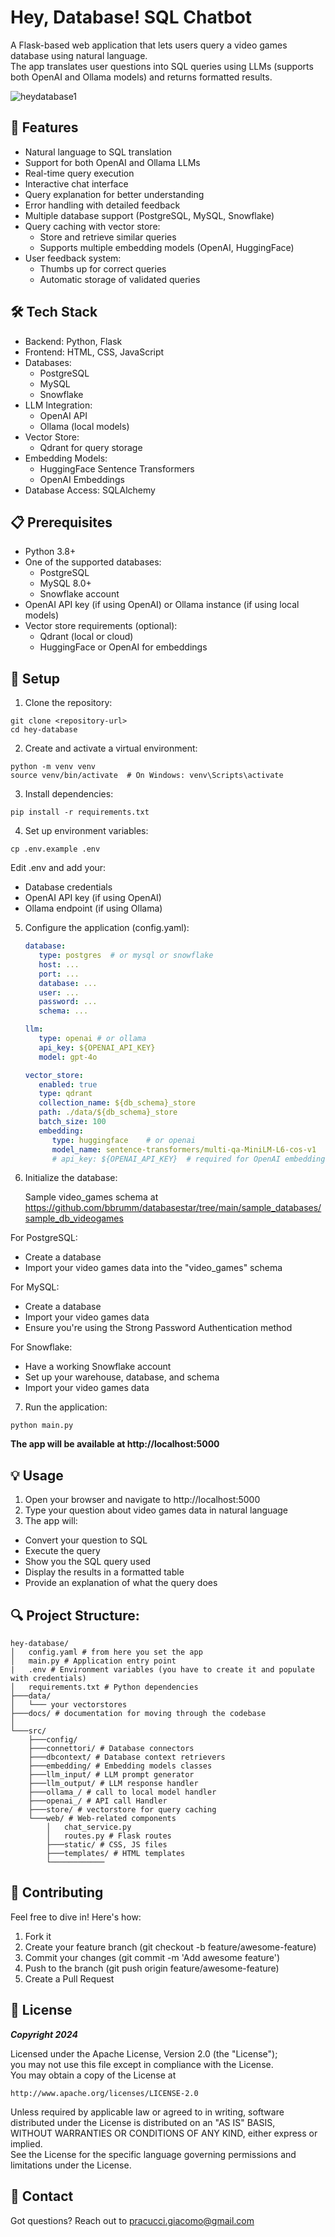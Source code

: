 # Hey, Database! SQL Chatbot

A Flask-based web application that lets users query a video games database using natural language.  
The app translates user questions into SQL queries using LLMs (supports both OpenAI and Ollama models) and returns formatted results.

![heydatabase1](https://github.com/user-attachments/assets/edd0992a-a5b5-4498-b8b4-1748d030869b)


## 🚀 Features

- Natural language to SQL translation  
- Support for both OpenAI and Ollama LLMs  
- Real-time query execution  
- Interactive chat interface  
- Query explanation for better understanding  
- Error handling with detailed feedback
- Multiple database support (PostgreSQL, MySQL, Snowflake)
- Query caching with vector store:
   - Store and retrieve similar queries
   - Supports multiple embedding models (OpenAI, HuggingFace)
- User feedback system:
   - Thumbs up for correct queries
   - Automatic storage of validated queries

## 🛠️ Tech Stack

- Backend: Python, Flask
- Frontend: HTML, CSS, JavaScript
- Databases:   
   - PostgreSQL  
   - MySQL  
   - Snowflake  
- LLM Integration:  
   - OpenAI API  
   - Ollama (local models)  
- Vector Store:
   - Qdrant for query storage
- Embedding Models:
   - HuggingFace Sentence Transformers
   - OpenAI Embeddings
- Database Access: SQLAlchemy  

## 📋 Prerequisites

- Python 3.8+
- One of the supported databases:
   - PostgreSQL  
   - MySQL 8.0+  
   - Snowflake account  
- OpenAI API key (if using OpenAI) or Ollama instance (if using local models)
- Vector store requirements (optional):
   - Qdrant (local or cloud)
   - HuggingFace or OpenAI for embeddings

## 🔧 Setup

1. Clone the repository:
```
git clone <repository-url>
cd hey-database
```

2. Create and activate a virtual environment:
```
python -m venv venv
source venv/bin/activate  # On Windows: venv\Scripts\activate
```

3. Install dependencies:
```
pip install -r requirements.txt
```

4. Set up environment variables:
```
cp .env.example .env
```
Edit .env and add your:  

- Database credentials  
- OpenAI API key (if using OpenAI)  
- Ollama endpoint (if using Ollama)  

5. Configure the application (config.yaml):
   ```yaml
   database:
      type: postgres  # or mysql or snowflake
      host: ...
      port: ...
      database: ...
      user: ...
      password: ...
      schema: ...

   llm:
      type: openai # or ollama
      api_key: ${OPENAI_API_KEY}
      model: gpt-4o

   vector_store:
      enabled: true
      type: qdrant
      collection_name: ${db_schema}_store
      path: ./data/${db_schema}_store
      batch_size: 100
      embedding:
         type: huggingface    # or openai
         model_name: sentence-transformers/multi-qa-MiniLM-L6-cos-v1
         # api_key: ${OPENAI_API_KEY}  # required for OpenAI embeddings
   ```

6. Initialize the database:

   Sample video_games schema at https://github.com/bbrumm/databasestar/tree/main/sample_databases/sample_db_videogames  

For PostgreSQL:  
   - Create a database
   - Import your video games data into the "video_games" schema  
  
For MySQL:  
   - Create a database  
   - Import your video games data  
   - Ensure you're using the Strong Password Authentication method  
  
For Snowflake:  
   - Have a working Snowflake account  
   - Set up your warehouse, database, and schema  
   - Import your video games data  

7. Run the application:
```
python main.py
```

   **The app will be available at http://localhost:5000**

## 💡 Usage

1. Open your browser and navigate to http://localhost:5000  
2. Type your question about video games data in natural language  
3. The app will:  
- Convert your question to SQL
- Execute the query  
- Show you the SQL query used  
- Display the results in a formatted table  
- Provide an explanation of what the query does  


## 🔍 Project Structure:
```
hey-database/
│   config.yaml # from here you set the app
│   main.py # Application entry point
|   .env # Environment variables (you have to create it and populate with credentials)
│   requirements.txt # Python dependencies
├───data/
│   └─── your vectorstores
├───docs/ # documentation for moving through the codebase
│
└───src/
    ├───config/
    ├───connettori/ # Database connectors
    ├───dbcontext/ # Database context retrievers
    ├───embedding/ # Embedding models classes
    ├───llm_input/ # LLM prompt generator
    ├───llm_output/ # LLM response handler
    ├───ollama_/ # call to local model handler
    ├───openai_/ # API call Handler
    ├───store/ # vectorstore for query caching
    └───web/ # Web-related components
        │   chat_service.py
        │   routes.py # Flask routes
        ├───static/ # CSS, JS files
        ├───templates/ # HTML templates
        └────────────
```

## 🤝 Contributing
Feel free to dive in! Here's how:

1. Fork it  
2. Create your feature branch (git checkout -b feature/awesome-feature)  
3. Commit your changes (git commit -m 'Add awesome feature')  
4. Push to the branch (git push origin feature/awesome-feature)  
5. Create a Pull Request

## 📝 License
***Copyright 2024***

Licensed under the Apache License, Version 2.0 (the "License");  
you may not use this file except in compliance with the License.  
You may obtain a copy of the License at  
```
http://www.apache.org/licenses/LICENSE-2.0
```

Unless required by applicable law or agreed to in writing, software  
distributed under the License is distributed on an "AS IS" BASIS,  
WITHOUT WARRANTIES OR CONDITIONS OF ANY KIND, either express or implied.  
See the License for the specific language governing permissions and  
limitations under the License.  

## 📧 Contact
Got questions? Reach out to pracucci.giacomo@gmail.com
